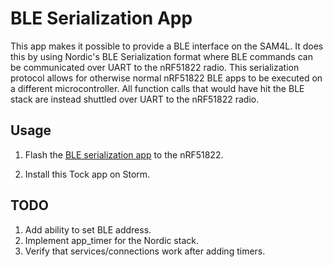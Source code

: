 BLE Serialization App
=====================

This app makes it possible to provide a BLE interface on the SAM4L.
It does this by using Nordic's BLE Serialization format where BLE commands
can be communicated over UART to the nRF51822 radio. This serialization
protocol allows for otherwise normal nRF51822 BLE apps to be executed on
a different microcontroller. All function calls that would have hit the BLE
stack are instead shuttled over UART to the nRF51822 radio.


Usage
-----

1. Flash the
[BLE serialization app](https://github.com/helena-project/tock-nrf-serialization/tree/master/nrf51822/apps/tock-nrf51822-serialization-sdk11-s130-uart-conn)
to the nRF51822.

2. Install this Tock app on Storm.




TODO
----

1. Add ability to set BLE address.
2. Implement app_timer for the Nordic stack.
3. Verify that services/connections work after adding timers.
